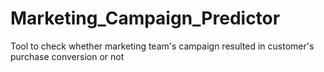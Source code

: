 # Marketing_Campaign_Predictor
Tool to check whether marketing team's campaign resulted in customer's purchase conversion or not
